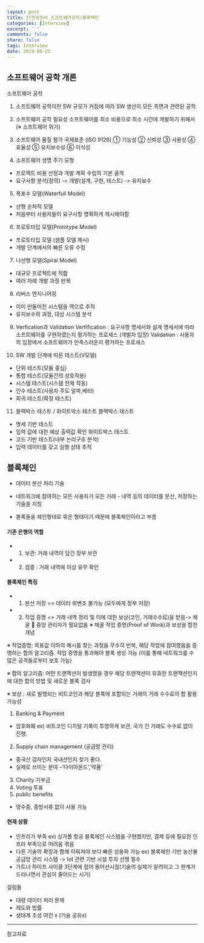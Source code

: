 ```yaml
---
layout: post
title: IT전공준비_소프트웨어공학/블록체인
categories: [Interview]
excerpt: ' '
comments: false
share: false
tags: Interview
date: 2019-08-23
---
```


## 소프트웨어 공학 개론

소프트웨어 공학

1. 소프트웨어 공학이란
   SW 규모가 커짐에 따라 SW 생산의 모든 측면과 관련된 공학

2. 소프트웨어 공학 필요성
   소프트웨어를 최소 비용으로 최소 시간에 개발하기 위해서 (※ 소프트웨어 위기)

3. 소프트웨어 품질 평가 국제표준 (ISO 9126)
   ① 기능성 ② 신뢰성 ③ 사용성 ④ 효율성 ⑤ 유지보수성 ⑥ 이식성

4. 소프트웨어 생명 주기 모형

- 프로젝트 비용 산정과 개발 계획 수립의 기본 골격
- 요구사항 분석(정의) -> 개발(설계, 구현, 테스트) -> 유지보수

5. 폭포수 모델(Waterfull Model)

- 선형 순차적 모델
- 처음부터 사용자들이 요구사항 명확하게 제시해야함

6. 프로토타입 모델(Prototype Model)

- 프로토타입 모델 (샘플 모델 제시)
- 개발 단계에서의 빠른 오류 수정

7. 나선형 모델(Spiral Model)

- 대규모 프로젝트에 적합
- 여러 차례 개발 과정 반복

8. 리버스 엔지니어링

- 이미 만들어진 시스템을 역으로 추적
- 유지보수의 과정, 대상 시스템 분석

9. Verfication과 Validation
   Verfification : 요구사항 명세서와 설계 명세서에 따라 소프트웨어를 구현하였는지 평가하는 프로세스 (개발자 입장)
   Validation : 사용자의 입장에서 소프트웨어가 만족스러운지 평가하는 프로세스

10. SW 개발 단계에 따른 테스트(V모델)

- 단위 테스트(모듈 중심)
- 통합 테스트(모듈간의 상호작용)
- 시스템 테스트(시스템 전체 작동)
- 인수 테스트(사용자 주도 알파,베타)
- 회귀 테스트(확정 테스트)

11. 블랙박스 테스트 / 화이트박스 테스트
    블랙박스 테스트

- 명세 기반 테스트
- 입력 값에 대한 예상 출력값 확인
  화이트박스 테스트
- 코드 기반 테스트(내부 논리구조 분석)
- 입력 데이터를 갖고 실행 상태 추적

## 블록체인

- 데이터 분산 처리 기술
- 네트워크에 참여하는 모든 사용자가 모든 거래 - 내역 등의 데이터를 분산, 저장하는 기술을 지칭

- 블록들을 체인형태로 묶은 형태이기 때문에 블록체인이라고 부름

#### 기존 은행의 역할

- 1. 보관: 거래 내역이 담긴 장부 보관
- 2. 검증 : 거래 내역에 이상 유무 확인

#### 블록체인 특징

- 1. 분산 저장 => 데이터 위변조 불가능 (모두에게 장부 저장)
- 2. 작업 증명 => 거래 내역 정리 및 이에 대한 보상(코인, 거래수수료)을 받음-> 채굴
      중앙 관리자가 필요없음
     ※ 채굴
     작업 증명(Proof of Work)과 보상을 합친 개념

※ 작업증명: 목표값 이하의 해시를 찾는 과정을 무수히 반복, 해당 작업에 참여했음을 증명하는 합의 알고리즘. 작업 증명을 통과해야 블록 생성 가능 (이를 통해 네트워크를 수 많은 공격들로부터 보호 가능)

※ 합의 알고리즘: 어떤 트랜잭션이 발생했을 경우 해당 트랜잭션이 유효한 트랜잭션인지에 대한 합의 방법 및 새로운 블록 검사

※ 보상 : 새로 발행되는 비트코인과 해당 블록에 포함되는 거래의 거래 수수료의 합
활용 가능성

1. Banking & Payment

- 암호화폐 ex) 비트코인
  디지털 기록이 투명하게 보관, 국가 간 거래도 수수료 없이 진행.

2. Supply chain management (공급망 관리)

- 중국산 감자인지 국내산인지 찾기 좋다.
- 실제로 쓰이는 분야 –‘다이아몬드’,’약품’

3. Charity 기부금
4. Voting 투표
5. public benefits

- 영수증, 증빙서류 없이 사용 가능

#### 현재 상황

- 인프라가 부족 ex) 싱가폴 항공 블록체인 시스템을 구현했지만, 결제 등에 필요한 인프라 부족으로 어려움 겪음
- 다른 기술의 확장과 함께 이뤄져야 보다 빠른 상용화 가능 ex) 블록체인 기반 농산물 공급망 관리 시스템 -> Iot 관련 기반 시설 투자 선행 필수
- 가트너 하이프 사이클 3단계에 접어 들어선시점(기술의 실체가 알려지고 그 한계가 드러나면서 관심이 줄어드는 시기)

걸림돌

- 대량 데이터 처리 문제
- 제도와 법률
- 생태계 조성 여건 x (기술 공유x)

---

참고자료
